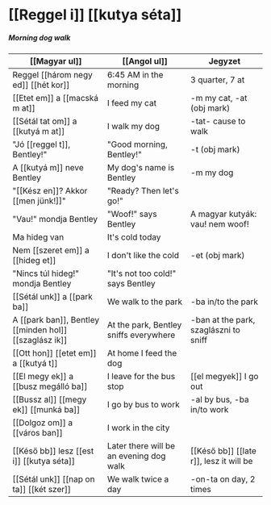 # [[Reggel i]] [[kutya séta]]
##### Morning dog walk

| [[Magyar ul]]                                          | [[Angol ul]]                            | Jegyzet                                   |
|--------------------------------------------------------|-----------------------------------------|-------------------------------------------|
| Reggel [[három negy ed]] [[hét kor]]                   | 6:45 AM in the morning                  | 3 quarter, 7 at                           |
| [[Etet em]] a [[macská m at]]                          | I feed my cat                           | -m my cat, -at (obj mark)                 |
| [[Sétál tat om]] a [[kutyá m at]]                      | I walk my dog                           | -tat- cause to walk                       |
| "Jó [[reggel t]], Bentley!"                            | "Good morning, Bentley!"                | -t (obj mark)                             |
| A [[kutyá m]] neve Bentley                             | My dog's name is Bentley                | -m my dog                                 |
| "[[Kész en]]? Akkor [[men jünk!]]"                     | "Ready? Then let's go!"                 |                                           |
| "Vau!" mondja Bentley                                  | "Woof!" says Bentley                    | A magyar kutyák: vau! nem woof!           |
| Ma hideg van                                           | It's cold today                         |                                           |
| Nem [[szeret em]] a [[hideg et]]                       | I don't like the cold                   | -et (obj mark)                            |
| "Nincs túl hideg!" mondja Bentley                      | "It's not too cold!" says Bentley       |                                           |
| [[Sétál unk]] a [[park ba]]                            | We walk to the park                     | -ba in/to the park                        |
| A [[park ban]], Bentley [[minden hol]] [[szaglász ik]] | At the park, Bentley sniffs everywhere  | -ban at the park, szaglászni to sniff     |
| [[Ott hon]] [[etet em]] a [[kutyá t]]                  | At home I feed the dog                  |                                           |
| [[El megy ek]] a [[busz megálló ba]]                   | I leave for the bus stop                | [[el megyek]] I go out                    |
| [[Bussz al]] [[megy ek]] [[munká ba]]                  | I go by bus to work                     | -al by bus, -ba in/to work                |
| [[Dolgoz om]] a [[város ban]]                          | I work in the city                      |                                           |
| [[Késő bb]] lesz [[est i]] [[kutya séta]]              | Later there will be an evening dog walk | [[Késő bb]] [[late r]], lesz it will be   |
| [[Sétál unk]] [[nap on ta]] [[két szer]]               | We walk twice a day                     | -on-ta on day, 2 times                    |


<!--
| Magyarul                   | Angolul                     | Jegyzet                            |
|----------------------------|-----------------------------|------------------------------------|
| [[Reggel i]] étel finom    | The breakfast food is tasty | [[Reggel i]] = (of) morning (adj.) |
| [[Magyar ország ban]] élek | I live in Hungary           | ország = country, ‑ban = in        |
-->